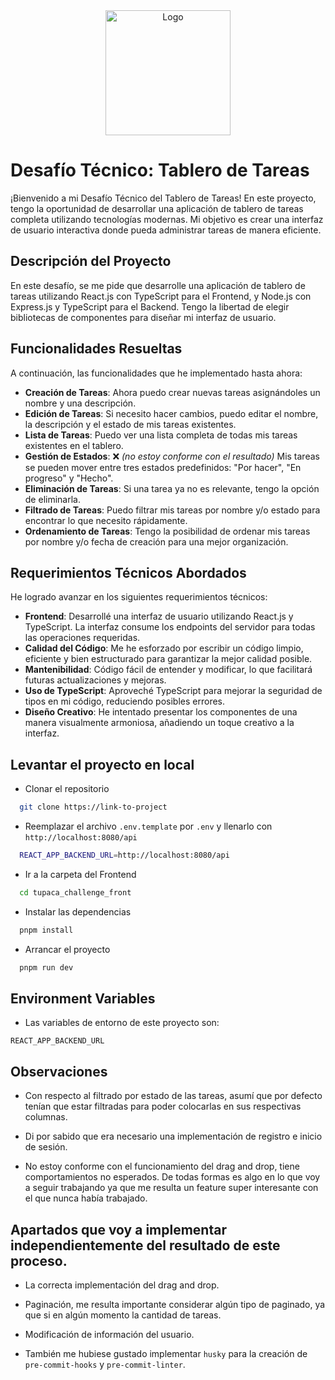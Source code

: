 <div align="center">
  <img src="https://www.tupaca.com/img/logo/logo-tupaca.svg" alt="Logo" width="200" height="200">
</div>

#

# Desafío Técnico: Tablero de Tareas

¡Bienvenido a mi Desafío Técnico del Tablero de Tareas! En este proyecto, tengo la oportunidad de desarrollar una aplicación de tablero de tareas completa utilizando tecnologías modernas. Mi objetivo es crear una interfaz de usuario interactiva donde pueda administrar tareas de manera eficiente.

## Descripción del Proyecto

En este desafío, se me pide que desarrolle una aplicación de tablero de tareas utilizando React.js con TypeScript para el Frontend, y Node.js con Express.js y TypeScript para el Backend. Tengo la libertad de elegir bibliotecas de componentes para diseñar mi interfaz de usuario.

## Funcionalidades Resueltas

A continuación, las funcionalidades que he implementado hasta ahora:

- **Creación de Tareas**: Ahora puedo crear nuevas tareas asignándoles un nombre y una descripción.
- **Edición de Tareas**: Si necesito hacer cambios, puedo editar el nombre, la descripción y el estado de mis tareas existentes.
- **Lista de Tareas**: Puedo ver una lista completa de todas mis tareas existentes en el tablero.
- **Gestión de Estados**: ❌ _(no estoy conforme con el resultado)_ Mis tareas se pueden mover entre tres estados predefinidos: "Por hacer", "En progreso" y "Hecho".
- **Eliminación de Tareas**: Si una tarea ya no es relevante, tengo la opción de eliminarla.
- **Filtrado de Tareas**: Puedo filtrar mis tareas por nombre y/o estado para encontrar lo que necesito rápidamente.
- **Ordenamiento de Tareas**: Tengo la posibilidad de ordenar mis tareas por nombre y/o fecha de creación para una mejor organización.

## Requerimientos Técnicos Abordados

He logrado avanzar en los siguientes requerimientos técnicos:

- **Frontend**: Desarrollé una interfaz de usuario utilizando React.js y TypeScript. La interfaz consume los endpoints del servidor para todas las operaciones requeridas.
- **Calidad del Código**: Me he esforzado por escribir un código limpio, eficiente y bien estructurado para garantizar la mejor calidad posible.
- **Mantenibilidad**: Código fácil de entender y modificar, lo que facilitará futuras actualizaciones y mejoras.
- **Uso de TypeScript**: Aproveché TypeScript para mejorar la seguridad de tipos en mi código, reduciendo posibles errores.
- **Diseño Creativo**: He intentado presentar los componentes de una manera visualmente armoniosa, añadiendo un toque creativo a la interfaz.

## Levantar el proyecto en local

- Clonar el repositorio

```bash
  git clone https://link-to-project
```

- Reemplazar el archivo `.env.template` por `.env` y llenarlo con `http://localhost:8080/api`

```bash
  REACT_APP_BACKEND_URL=http://localhost:8080/api
```

- Ir a la carpeta del Frontend

```bash
  cd tupaca_challenge_front
```

- Instalar las dependencias

```bash
  pnpm install
```

- Arrancar el proyecto

```bash
  pnpm run dev
```

## Environment Variables

- Las variables de entorno de este proyecto son:

`REACT_APP_BACKEND_URL`

## Observaciones

- Con respecto al filtrado por estado de las tareas, asumí que por defecto tenían que estar filtradas para poder colocarlas en sus respectivas columnas.

- Di por sabido que era necesario una implementación de registro e inicio de sesión.

- No estoy conforme con el funcionamiento del drag and drop, tiene comportamientos no esperados. De todas formas es algo en lo que voy a seguir trabajando ya que me resulta un feature super interesante con el que nunca había trabajado.

## Apartados que voy a implementar independientemente del resultado de este proceso.

- La correcta implementación del drag and drop.

- Paginación, me resulta importante considerar algún tipo de paginado, ya que si en algún momento la cantidad de tareas.

- Modificación de información del usuario.

- También me hubiese gustado implementar `husky` para la creación de `pre-commit-hooks` y `pre-commit-linter`.

